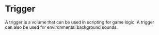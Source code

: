 # Trigger
A trigger is a volume that can be used in scripting for game logic. A trigger can also be used for environmental background sounds.
